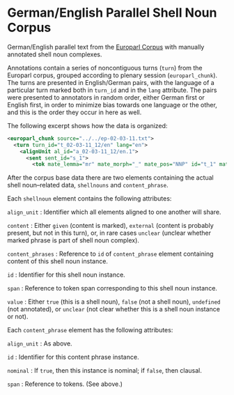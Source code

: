 # German/English Parallel Shell Noun Corpus

German/English parallel text from the [Europarl Corpus][europarl] with manually annotated shell noun complexes.

Annotations contain a series of noncontiguous turns (`turn`) from the Europarl corpus, grouped according to plenary session (`europarl_chunk`). The turns are presented in English/German pairs, with the language of a particular turn marked both in `turn_id` and in the `lang` attribute. The pairs were presented to annotators in random order, either German first or English first, in order to minimize bias towards one language or the other, and this is the order they occur in here as well.

The following excerpt shows how the data is organized:
```xml
<europarl_chunk source="../../ep-02-03-11.txt">
  <turn turn_id="t_02-03-11_12/en" lang="en">
    <alignUnit al_id="a_02-03-11_12/en.1">
      <sent sent_id="s_1">
        <tok mate_lemma="mr" mate_morph="_" mate_pos="NNP" id="t_1" mate_mother="t_2" mate_rel="NMOD">Mr</tok>
```

After the corpus base data there are two elements containing the actual shell noun–related data, `shellnouns` and `content_phrase`.

Each `shellnoun` element contains the following attributes:

`align_unit`
	: Identifier which all elements aligned to one another will share.
	
`content`
	: Either `given` (content is marked), `external` (content is
	probably present, but not in this turn), or, in rare cases
	`unclear` (unclear whether marked phrase is part of shell noun
	complex).
	
`content_phrases`
	: Reference to `id` of `content_phrase` element containing content
    of this shell noun instance.
    
`id`
	: Identifier for this shell noun instance.
	
`span`
	: Reference to token span corresponding to this shell noun instance.
	
`value`
	: Either `true` (this is a shell noun), `false` (not a shell
    noun), `undefined` (not annotated), or `unclear` (not clear
    whether this is a shell noun instance or not).
	
	
Each `content_phrase` element has the following attributes:

`align_unit`
	: As above.
	
`id`
	: Identifier for this content phrase instance.
	
`nominal`
	: If `true`, then this instance is nominal; if `false`, then clausal.
	
`span`
	: Reference to tokens. (See above.)



[europarl]: http://www.statmt.org/europarl/ "Europarl Parallel Corpus"
